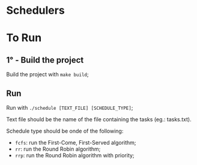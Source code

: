 # Schedulers

# To Run
## 1° - Build the project
Build the project with `make build`;

## Run 
Run with `./schedule [TEXT_FILE] [SCHEDULE_TYPE]`;

Text file should be the name of the file containing the tasks (eg.: tasks.txt).

Schedule type should be onde of the following:
* `fcfs`: run the First-Come, First-Served algorithm;
* `rr`: run the Round Robin algorithm;
* `rrp`: run the Round Robin algorithm with priority;
